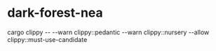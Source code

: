 # dark-forest-nea

cargo clippy -- --warn clippy::pedantic --warn clippy::nursery --allow clippy::must-use-candidate
